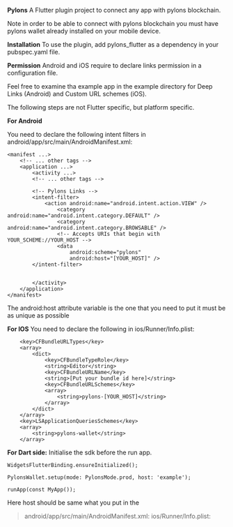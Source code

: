 **Pylons**
A Flutter plugin project to connect any app with pylons blockchain.


Note in order to be able to connect with pylons blockchain you must have pylons wallet already installed on your mobile device.

**Installation**
To use the plugin, add pylons_flutter as a dependency in your pubspec.yaml file.


**Permission**
Android and iOS require to declare links permission in a configuration file.

Feel free to examine tha example app in the example directory for Deep Links (Android) and Custom URL schemes (iOS).

The following steps are not Flutter specific, but platform specific.

**For Android**

You need to declare the following intent filters in android/app/src/main/AndroidManifest.xml:

```
<manifest ...>
    <!-- ... other tags -->
    <application ...>
        <activity ...>
        <!-- ... other tags -->

        <!-- Pylons Links -->
        <intent-filter>
            <action android:name="android.intent.action.VIEW" />
                <category android:name="android.intent.category.DEFAULT" />
                <category android:name="android.intent.category.BROWSABLE" />
                <!-- Accepts URIs that begin with YOUR_SCHEME://YOUR_HOST -->
                <data
                    android:scheme="pylons"
                    android:host="[YOUR_HOST]" />
        </intent-filter>


        </activity>
    </application>
</manifest>
```    
The android:host attribute variable is the one that you need to put it must be as unique as possible

**For IOS**
You need to declare the following  in ios/Runner/Info.plist:
```
	<key>CFBundleURLTypes</key>
	<array>
		<dict>
			<key>CFBundleTypeRole</key>
			<string>Editor</string>
			<key>CFBundleURLName</key>
			<string>[Put your bundle id here]</string>
			<key>CFBundleURLSchemes</key>
			<array>
				<string>pylons-[YOUR_HOST]</string>
			</array>
		</dict>
	</array>
    <key>LSApplicationQueriesSchemes</key>
    <array>
        <string>pylons-wallet</string>
    </array>
```


**For Dart side:**
Initialise the sdk before the run app.


    WidgetsFlutterBinding.ensureInitialized();  
    
    PylonsWallet.setup(mode: PylonsMode.prod, host: 'example');  
 
    runApp(const MyApp());

Here host should be same what you put in the


> android/app/src/main/AndroidManifest.xml:
> ios/Runner/Info.plist:
